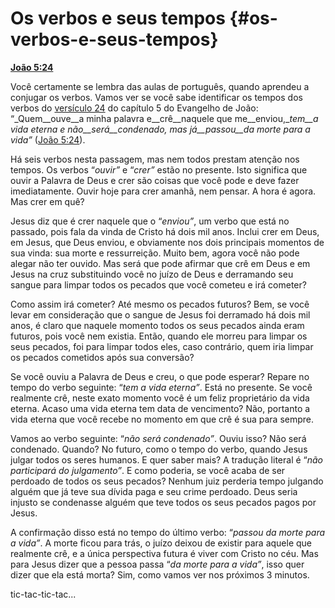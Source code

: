 # Os verbos e seus tempos {#os-verbos-e-seus-tempos}

[**João 5:24**](http://bibliaonline.com.br/acf/jo/5/24)

Você certamente se lembra das aulas de português, quando aprendeu a conjugar os verbos. Vamos ver se você sabe identificar os tempos dos verbos do [versículo 24](http://bibliaonline.com.br/acf/jo/5/24) do capítulo 5 do Evangelho de João: “_Quem__ouve__a minha palavra e__crê__naquele que me__enviou,__tem__a vida eterna e não__será__condenado, mas já__passou__da morte para a vida”_ ([João 5:24](http://bibliaonline.com.br/acf/jo/5/24)).

Há seis verbos nesta passagem, mas nem todos prestam atenção nos tempos. Os verbos “_ouvir”_ e “_crer”_ estão no presente. Isto significa que ouvir a Palavra de Deus e crer são coisas que você pode e deve fazer imediatamente. Ouvir hoje para crer amanhã, nem pensar. A hora é agora. Mas crer em quê?

Jesus diz que é crer naquele que o “_enviou”_, um verbo que está no passado, pois fala da vinda de Cristo há dois mil anos. Inclui crer em Deus, em Jesus, que Deus enviou, e obviamente nos dois principais momentos de sua vinda: sua morte e ressurreição. Muito bem, agora você não pode alegar não ter ouvido. Mas será que pode afirmar que crê em Deus e em Jesus na cruz substituindo você no juízo de Deus e derramando seu sangue para limpar todos os pecados que você cometeu e irá cometer?

Como assim irá cometer? Até mesmo os pecados futuros? Bem, se você levar em consideração que o sangue de Jesus foi derramado há dois mil anos, é claro que naquele momento todos os seus pecados ainda eram futuros, pois você nem existia. Então, quando ele morreu para limpar os seus pecados, foi para limpar todos eles, caso contrário, quem iria limpar os pecados cometidos após sua conversão?

Se você ouviu a Palavra de Deus e creu, o que pode esperar? Repare no tempo do verbo seguinte: “_tem a vida eterna”_. Está no presente. Se você realmente crê, neste exato momento você é um feliz proprietário da vida eterna. Acaso uma vida eterna tem data de vencimento? Não, portanto a vida eterna que você recebe no momento em que crê é sua para sempre.

Vamos ao verbo seguinte: “_não será condenado”_. Ouviu isso? Não será condenado. Quando? No futuro, como o tempo do verbo, quando Jesus julgar todos os seres humanos. E quer saber mais? A tradução literal é “_não participará do julgamento”_. E como poderia, se você acaba de ser perdoado de todos os seus pecados? Nenhum juiz perderia tempo julgando alguém que já teve sua dívida paga e seu crime perdoado. Deus seria injusto se condenasse alguém que teve todos os seus pecados pagos por Jesus.

A confirmação disso está no tempo do último verbo: “_passou da morte para a vida”_. A morte ficou para trás, o juízo deixou de existir para aquele que realmente crê, e a única perspectiva futura é viver com Cristo no céu. Mas para Jesus dizer que a pessoa passa “_da morte para a vida”_, isso quer dizer que ela está morta? Sim, como vamos ver nos próximos 3 minutos.

tic-tac-tic-tac...